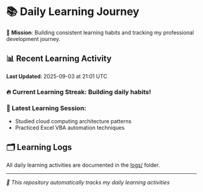 # 📚 Daily Learning Journey

🎯 **Mission**: Building consistent learning habits and tracking my professional development journey.

## 📊 Recent Learning Activity

**Last Updated**: 2025-09-03 at 21:01 UTC

### 🔥 Current Learning Streak: Building daily habits!

### 📝 Latest Learning Session:
- Studied cloud computing architecture patterns
- Practiced Excel VBA automation techniques

## 🗂️ Learning Logs

All daily learning activities are documented in the [logs/](./logs/) folder.

---
*🤖 This repository automatically tracks my daily learning activities*
